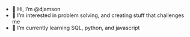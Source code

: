 - 👋 Hi, I’m @djamson 
- 👀 I’m interested in problem solving, and creating stuff that challenges me
- 🌱 I’m currently learning SQL, python, and javascript

